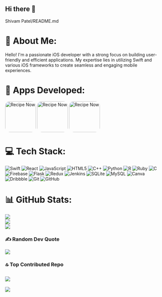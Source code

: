 ## Hi there 👋

<!--
**shivampatel066/shivampatel066** is a ✨ _special_ ✨ repository because its `README.md` (this file) appears on your GitHub profile.

Here are some ideas to get you started:

- 🔭 I’m currently working on ...
- 🌱 I’m currently learning ...
- 👯 I’m looking to collaborate on ...
- 🤔 I’m looking for help with ...
- 💬 Ask me about ...
- 📫 How to reach me: ...
- 😄 Pronouns: ...
- ⚡ Fun fact: ...
-->

Shivam Patel/README.md
# 💫 About Me:
Hello! I'm a passionate iOS developer with a strong focus on building user-friendly and efficient applications. My expertise lies in utilizing Swift and various iOS frameworks to create seamless and engaging mobile experiences.

# 🔭 Apps Developed:
<p float="left">
    <img src="https://lh3.googleusercontent.com/d/1HkAindbZoMTHt8IVKyNNqLq3McV6HT51=s220?authuser=0" alt="Recipe Now" style="width:100px; border-radius: 15px;">
    <img src="https://lh3.googleusercontent.com/d/1HkAindbZoMTHt8IVKyNNqLq3McV6HT51=s220?authuser=0" alt="Recipe Now" style="width:100px; border-radius: 15px;">
    <img src="https://lh3.googleusercontent.com/d/1HkAindbZoMTHt8IVKyNNqLq3McV6HT51=s220?authuser=0" alt="Recipe Now" style="width:100px; border-radius: 15px;">
</p>

# 💻 Tech Stack:
![Swift](https://img.shields.io/badge/swift-F54A2A?style=for-the-badge&logo=swift&logoColor=white) ![React](https://img.shields.io/badge/react-%2320232a.svg?style=for-the-badge&logo=react&logoColor=%2361DAFB) ![JavaScript](https://img.shields.io/badge/javascript-%23323330.svg?style=for-the-badge&logo=javascript&logoColor=%23F7DF1E) ![HTML5](https://img.shields.io/badge/html5-%23E34F26.svg?style=for-the-badge&logo=html5&logoColor=white) ![C++](https://img.shields.io/badge/c++-%2300599C.svg?style=for-the-badge&logo=c%2B%2B&logoColor=white) ![Python](https://img.shields.io/badge/python-3670A0?style=for-the-badge&logo=python&logoColor=ffdd54) ![R](https://img.shields.io/badge/r-%23276DC3.svg?style=for-the-badge&logo=r&logoColor=white) ![Ruby](https://img.shields.io/badge/ruby-%23CC342D.svg?style=for-the-badge&logo=ruby&logoColor=white) ![C](https://img.shields.io/badge/c-%2300599C.svg?style=for-the-badge&logo=c&logoColor=white) ![Firebase](https://img.shields.io/badge/firebase-%23039BE5.svg?style=for-the-badge&logo=firebase) ![Flask](https://img.shields.io/badge/flask-%23000.svg?style=for-the-badge&logo=flask&logoColor=white) ![Redux](https://img.shields.io/badge/redux-%23593d88.svg?style=for-the-badge&logo=redux&logoColor=white) ![Jenkins](https://img.shields.io/badge/jenkins-%232C5263.svg?style=for-the-badge&logo=jenkins&logoColor=white) ![SQLite](https://img.shields.io/badge/sqlite-%2307405e.svg?style=for-the-badge&logo=sqlite&logoColor=white) ![MySQL](https://img.shields.io/badge/mysql-4479A1.svg?style=for-the-badge&logo=mysql&logoColor=white) ![Canva](https://img.shields.io/badge/Canva-%2300C4CC.svg?style=for-the-badge&logo=Canva&logoColor=white) ![Dribbble](https://img.shields.io/badge/Dribbble-EA4C89?style=for-the-badge&logo=dribbble&logoColor=white) ![Git](https://img.shields.io/badge/git-%23F05033.svg?style=for-the-badge&logo=git&logoColor=white) ![GitHub](https://img.shields.io/badge/github-%23121011.svg?style=for-the-badge&logo=github&logoColor=white)
# 📊 GitHub Stats:
![](https://github-readme-stats.vercel.app/api?username=shivampatel066&theme=dark&hide_border=false&include_all_commits=false&count_private=false)<br/>
![](https://github-readme-streak-stats.herokuapp.com/?user=shivampatel066&theme=dark&hide_border=false)<br/>
![](https://github-readme-stats.vercel.app/api/top-langs/?username=shivampatel066&theme=dark&hide_border=false&include_all_commits=false&count_private=false&layout=compact)

### ✍️ Random Dev Quote
![](https://quotes-github-readme.vercel.app/api?type=horizontal&theme=radical)

### 🔝 Top Contributed Repo
![](https://github-contributor-stats.vercel.app/api?username=shivampatel066&limit=5&theme=dark&combine_all_yearly_contributions=true)
---
[![](https://visitcount.itsvg.in/api?id=shivampatel066&icon=0&color=0)](https://visitcount.itsvg.in)

<!-- Proudly created with GPRM ( https://gprm.itsvg.in ) -->
